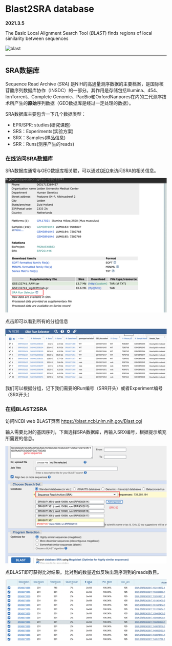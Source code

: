 

# Blast2SRA database

**2021.3.5**

The Basic Local Alignment Search Tool (*BLAST*) finds regions of local similarity between sequences

![blast](https://blast.ncbi.nlm.nih.gov/images/nucleutide-blast-cover.png)

---

## SRA数据库

Sequence Read Archive (*SRA*) 是NIH的高通量测序数据的主要档案，是国际核苷酸序列数据库协作（INSDC）的一部分。其作用是存储包括Illumina、454、IonTorrent、Complete Genomic、PacBio和OxfordNanpores在内的二代测序技术所产生的**原始**序列数据（GEO数据库是经过一定处理的数据）。

SRA数据库主要包含一下几个数据类型：

- EPR/SPR: studies(研究课题)
- SRS：Experiments(实验方案)
- SRX：Samples(样品信息)
- SRR：Runs(测序产生的reads)

### 在线访问SRA数据库

SRA数据库通常与GEO数据库相关联，可以通过[GEO](https://www.ncbi.nlm.nih.gov/geo/)来访问SRA的相关信息。

![GEONCBI](assets/images/blog/GEO.png)

点击即可以看到所有的分组信息

![GEOGROUP](assets/images/blog/SRA_group.png)

我们可以根据分组，记下我们需要的Run编号（SRR开头）或者Experiment编号（SRX开头）

### 在线BLAST2SRA

访问NCBI web BLAST页面 https://blast.ncbi.nlm.nih.gov/Blast.cgi

输入需要比对的基因序列，下面选择SRA数据库，再输入SRX编号，根据提示填充所需要的信息。

![blast2sra](assets/images/blog/blast2sra.png)

点BLAST即可获得比对结果。比对到的数量近似反映出测序测到的reads数目。

![results](assets/images/blog/results.png)